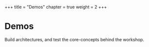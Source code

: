 +++
title = "Demos"
chapter = true
weight = 2
+++

# Demos

Build architectures, and test the core-concepts behind the workshop.